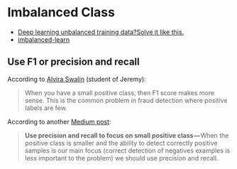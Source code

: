 # Imbalanced Class

* [Deep learning unbalanced training data?Solve it like this.](https://medium.com/@shub777_56374/deep-learning-unbalanced-training-data-solve-it-like-this-6c528e9efea6)
* [imbalanced-learn](https://imbalanced-learn.readthedocs.io/en/stable/index.html)



## Use F1 or precision and recall

According to [Alvira Swalin](https://medium.com/usf-msds/choosing-the-right-metric-for-evaluating-machine-learning-models-part-2-86d5649a5428) \(student of Jeremy\):

> When you have a small positive class, then F1 score makes more sense. This is the common problem in fraud detection where positive labels are few.

According to another [Medium post](https://towardsdatascience.com/what-metrics-should-we-use-on-imbalanced-data-set-precision-recall-roc-e2e79252aeba):

> **Use precision and recall to focus on small positive class —** When the positive class is smaller and the ability to detect correctly positive samples is our main focus \(correct detection of negatives examples is less important to the problem\) we should use precision and recall.


